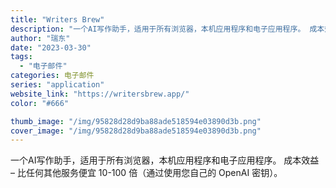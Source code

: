 ```yaml
---
title: "Writers Brew"
description: "一个AI写作助手，适用于所有浏览器，本机应用程序和电子应用程序。 成本效益 – 比任何其他服务便宜 10-100 倍（通"
author: "瑞东"
date: "2023-03-30"
tags:
  - "电子邮件"
categories: 电子邮件
series: "application"
website_link: "https://writersbrew.app/"
color: "#666"

thumb_image: "/img/95828d28d9ba88ade518594e03890d3b.png"
cover_image: "/img/95828d28d9ba88ade518594e03890d3b.png"
---
```


一个AI写作助手，适用于所有浏览器，本机应用程序和电子应用程序。 成本效益 – 比任何其他服务便宜 10-100 倍（通过使用您自己的 OpenAI 密钥）。 
